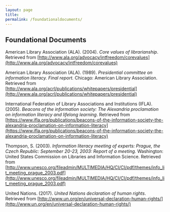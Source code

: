 ```yaml
---
layout: page
title: 
permalink: /foundationaldocuments/
---
```


## Foundational Documents

American Library Association (ALA). (2004). *Core values of librarianship*. Retrieved from [http://www.ala.org/advocacy/intfreedom/corevalues](http://www.ala.org/advocacy/intfreedom/corevalues)

American Library Association (ALA). (1989). *Presidential committee on information literacy. Final report.* Chicago: American Library Association. Retrieved from [http://www.ala.org/acrl/publications/whitepapers/presidential](http://www.ala.org/acrl/publications/whitepapers/presidential) 

International Federation of Library Associations and Institutions (IFLA). (2005). *Beacons of the information society: The Alexandria proclamation on information literacy and lifelong learning*. Retrieved from [https://www.ifla.org/publications/beacons-of-the-information-society-the-alexandria-proclamation-on-information-literacy](https://www.ifla.org/publications/beacons-of-the-information-society-the-alexandria-proclamation-on-information-literacy)

Thompson, S. (2003). *Information literacy meeting of experts: Prague, the Czech Republic: September 20-23, 2003: Report of a meeting.* Washington: United States Commission on Libraries and Information Science. Retrieved from [http://www.unesco.org/fileadmin/MULTIMEDIA/HQ/CI/CI/pdf/themes/info_lit_meeting_prague_2003.pdf](http://www.unesco.org/fileadmin/MULTIMEDIA/HQ/CI/CI/pdf/themes/info_lit_meeting_prague_2003.pdf)

United Nations. (2017). *United Nations declaration of human rights*. Retrieved from [http://www.un.org/en/universal-declaration-human-rights/](http://www.un.org/en/universal-declaration-human-rights/)
